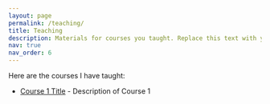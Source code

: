 ```yaml
---
layout: page
permalink: /teaching/
title: Teaching
description: Materials for courses you taught. Replace this text with your description.
nav: true
nav_order: 6
---
```


Here are the courses I have taught:

- [Course 1 Title](/_courses/course1/) - Description of Course 1
